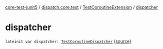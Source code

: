 [core-test-junit5](../../index.md) / [dispatch.core.test](../index.md) / [TestCoroutineExtension](index.md) / [dispatcher](./dispatcher.md)

# dispatcher

`lateinit var dispatcher: `[`TestCoroutineDispatcher`](https://kotlin.github.io/kotlinx.coroutines/kotlinx-coroutines-core/kotlinx.coroutines.test/-test-coroutine-dispatcher/index.html) [(source)](https://github.com/RBusarow/Dispatch/tree/master/core-test-junit5/src/main/java/dispatch/core/test/CoroutineTest.kt#L95)
